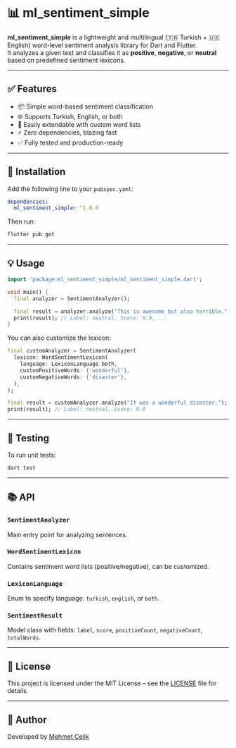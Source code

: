 # 📊 ml_sentiment_simple

**ml_sentiment_simple** is a lightweight and multilingual (🇹🇷 Turkish + 🇺🇸 English) word-level sentiment analysis library for Dart and Flutter.  
It analyzes a given text and classifies it as **positive**, **negative**, or **neutral** based on predefined sentiment lexicons.

---

## ✅ Features

- 📦 Simple word-based sentiment classification
- 🌐 Supports Turkish, English, or both
- 🧩 Easily extendable with custom word lists
- ⚡ Zero dependencies, blazing fast
- ✅ Fully tested and production-ready

---

## 🚀 Installation

Add the following line to your `pubspec.yaml`:

```yaml
dependencies:
  ml_sentiment_simple: ^1.0.0
```

Then run:

```bash
flutter pub get
```

---

## 💡 Usage

```dart
import 'package:ml_sentiment_simple/ml_sentiment_simple.dart';

void main() {
  final analyzer = SentimentAnalyzer();

  final result = analyzer.analyze("This is awesome but also terrible.");
  print(result); // Label: neutral, Score: 0.0, ...
}
```

You can also customize the lexicon:

```dart
final customAnalyzer = SentimentAnalyzer(
  lexicon: WordSentimentLexicon(
    language: LexiconLanguage.both,
    customPositiveWords: {'wonderful'},
    customNegativeWords: {'disaster'},
  ),
);

final result = customAnalyzer.analyze("It was a wonderful disaster.");
print(result); // Label: neutral, Score: 0.0
```

---

## 🧪 Testing

To run unit tests:

```bash
dart test
```

---

## 📚 API

### `SentimentAnalyzer`
Main entry point for analyzing sentences.

### `WordSentimentLexicon`
Contains sentiment word lists (positive/negative), can be customized.

### `LexiconLanguage`
Enum to specify language: `turkish`, `english`, or `both`.

### `SentimentResult`
Model class with fields: `label`, `score`, `positiveCount`, `negativeCount`, `totalWords`.

---

## 📄 License

This project is licensed under the MIT License – see the [LICENSE](LICENSE) file for details.

---

## 👤 Author

Developed by [Mehmet Çelik](https://github.com/CelkMehmett)